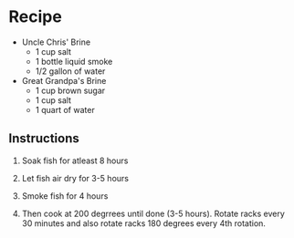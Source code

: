 # Recipe

- Uncle Chris' Brine
    - 1 cup salt
    - 1 bottle liquid smoke
    - 1/2 gallon of water
- Great Grandpa's Brine
    - 1 cup brown sugar
    - 1 cup salt
    - 1 quart of water
  
## Instructions
1) Soak fish for atleast 8 hours

2) Let fish air dry for 3-5 hours

3) Smoke fish for 4 hours

4) Then cook at 200 degrrees until done (3-5 hours).
Rotate racks every 30 minutes and also rotate racks 180 degrees every 4th rotation.

